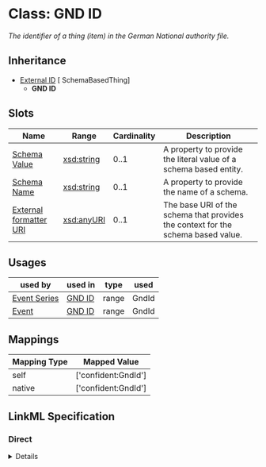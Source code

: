 # Class: GND ID
_The identifier of a thing (item) in the German National authority file._







## Inheritance
* [External ID](ExternalIdentifier.md) [ SchemaBasedThing]
    * **GND ID**



## Slots

| Name | Range | Cardinality | Description  | 
| ---  | --- | --- | --- | 
| [Schema Value](schema_value.md) | [xsd:string](http://www.w3.org/2001/XMLSchema#string) | 0..1 | A property to provide the literal value of a schema based entity.  | 
| [Schema Name](schema_name.md) | [xsd:string](http://www.w3.org/2001/XMLSchema#string) | 0..1 | A property to provide the name of a schema.  | 
| [External formatter URI](schema_base_uri.md) | [xsd:anyURI](http://www.w3.org/2001/XMLSchema#anyURI) | 0..1 | The base URI of the schema that provides the context for the schema based value.  | 


## Usages


| used by | used in | type | used |
| ---  | --- | --- | --- |
| [Event Series](EventSeries.md) | [GND ID](gnd_id.md) | range | GndId |
| [Event](Event.md) | [GND ID](gnd_id.md) | range | GndId |












## Mappings

| Mapping Type | Mapped Value |
| ---  | ---  |
| self | ['confident:GndId'] |
| native | ['confident:GndId'] |


## LinkML Specification

<!-- TODO: investigate https://stackoverflow.com/questions/37606292/how-to-create-tabbed-code-blocks-in-mkdocs-or-sphinx -->

### Direct

<details>
```yaml
name: GndId
description: The identifier of a thing (item) in the German National authority file.
title: GND ID
from_schema: https://raw.githubusercontent.com/TIBHannover/ConfIDent_schema/%238_naming/src/linkml/ConfIDent_schema.yaml
is_a: ExternalIdentifier
slot_usage:
  schema_name:
    name: schema_name
    ifabsent: string(GND)
  schema_base_uri:
    name: schema_base_uri
    ifabsent: uri(http://d-nb.info/gnd/)

```
</details>

### Induced

<details>
```yaml
name: GndId
description: The identifier of a thing (item) in the German National authority file.
title: GND ID
from_schema: https://raw.githubusercontent.com/TIBHannover/ConfIDent_schema/%238_naming/src/linkml/ConfIDent_schema.yaml
is_a: ExternalIdentifier
slot_usage:
  schema_name:
    name: schema_name
    ifabsent: string(GND)
  schema_base_uri:
    name: schema_base_uri
    ifabsent: uri(http://d-nb.info/gnd/)
attributes:
  schema_value:
    name: schema_value
    description: A property to provide the literal value of a schema based entity.
    title: Schema Value
    from_schema: https://raw.githubusercontent.com/TIBHannover/ConfIDent_schema/%238_naming/src/linkml/ConfIDent_schema.yaml
    alias: schema_value
    owner: GndId
    range: string
  schema_name:
    name: schema_name
    description: A property to provide the name of a schema.
    title: Schema Name
    from_schema: https://raw.githubusercontent.com/TIBHannover/ConfIDent_schema/%238_naming/src/linkml/ConfIDent_schema.yaml
    ifabsent: string(GND)
    alias: schema_name
    owner: GndId
    range: string
  schema_base_uri:
    name: schema_base_uri
    description: The base URI of the schema that provides the context for the schema
      based value.
    title: External formatter URI
    from_schema: https://raw.githubusercontent.com/TIBHannover/ConfIDent_schema/%238_naming/src/linkml/ConfIDent_schema.yaml
    ifabsent: uri(http://d-nb.info/gnd/)
    alias: schema_base_uri
    owner: GndId
    range: uriorcurie

```
</details>